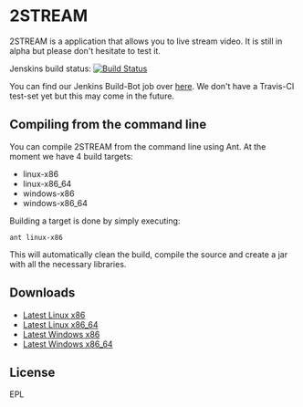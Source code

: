 2STREAM
=======

2STREAM is a application that allows you to live stream video. It is still in alpha but please don't hesitate to test it.

Jenskins build status: [![Build Status](http://jenkins.marlinc.nl/job/2STREAM/badge/icon)](http://jenkins.marlinc.nl/job/2STREAM/)

You can find our Jenkins Build-Bot job over [here](http://jenkins.marlinc.nl/job/2STREAM/).
We don't have a Travis-CI test-set yet but this may come in the future.

Compiling from the command line
-----------

You can compile 2STREAM from the command line using Ant.
At the moment we have 4 build targets:

* linux-x86
* linux-x86_64
* windows-x86
* windows-x86_64

Building a target is done by simply executing:

```ant linux-x86```

This will automatically clean the build, compile the source and create a jar with all the necessary libraries.



Downloads
-----------

* [Latest Linux x86](http://jenkins.marlinc.nl/job/2STREAM/jdk=OpenJDK%207/lastSuccessfulBuild/artifact/build/2stream-linux-x86.jar)
* [Latest Linux x86_64](http://jenkins.marlinc.nl/job/2STREAM/jdk=OpenJDK%207/lastSuccessfulBuild/artifact/build/2stream-linux-x86_64.jar)
* [Latest Windows x86](http://jenkins.marlinc.nl/job/2STREAM/jdk=OpenJDK%207/lastSuccessfulBuild/artifact/build/2stream-windows-x86.jar)
* [Latest Windows x86_64](http://jenkins.marlinc.nl/job/2STREAM/jdk=OpenJDK%207/lastSuccessfulBuild/artifact/build/2stream-windows-x86_64.jar)

License
-----------

EPL
